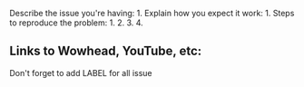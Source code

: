 Describe the issue you're having:
1.
Explain how you expect it work:
1.
Steps to reproduce the problem:
1.
2.
3.
4.

Links to Wowhead, YouTube, etc:
-

Don't forget to add LABEL for all issue

